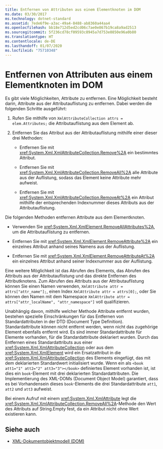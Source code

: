 ```yaml
---
title: Entfernen von Attributen aus einem Elementknoten im DOM
ms.date: 03/30/2017
ms.technology: dotnet-standard
ms.assetid: 7ede6f9e-a3ac-49a4-8488-ab8360a44aa4
ms.openlocfilehash: bb18e712d5ed2cd06c7ae0e867b19ca8a9ad2513
ms.sourcegitcommit: 5f236cd78cf09593c8945a7d753e0850e96a0b80
ms.translationtype: HT
ms.contentlocale: de-DE
ms.lasthandoff: 01/07/2020
ms.locfileid: "75710348"
---
```

# <a name="removing-attributes-from-an-element-node-in-the-dom"></a>Entfernen von Attributen aus einem Elementknoten im DOM
Es gibt viele Möglichkeiten, Attribute zu entfernen. Eine Möglichkeit besteht darin, Attribute aus der Attributauflistung zu entfernen. Dabei werden die folgenden Schritte ausgeführt:  
  
1. Rufen Sie mithilfe von `XmlAttributeCollection attrs = elem.Attributes;` die Attributauflistung aus dem Element ab.  
  
2. Entfernen Sie das Attribut aus der Attributauflistung mithilfe einer dieser drei Methoden:  
  
    - Entfernen Sie mit <xref:System.Xml.XmlAttributeCollection.Remove%2A> ein bestimmtes Attribut.  
  
    - Entfernen Sie mit <xref:System.Xml.XmlAttributeCollection.RemoveAll%2A> alle Attribute aus der Auflistung, sodass das Element keine Attribute mehr aufweist.  
  
    - Entfernen Sie mit <xref:System.Xml.XmlAttributeCollection.RemoveAt%2A> ein Attribut mithilfe der entsprechenden Indexnummer dieses Attributs aus der Attributauflistung.  
  
 Die folgenden Methoden entfernen Attribute aus dem Elementknoten.  
  
- Verwenden Sie <xref:System.Xml.XmlElement.RemoveAllAttributes%2A>, um die Attributauflistung zu entfernen.  
  
- Entfernen Sie mit <xref:System.Xml.XmlElement.RemoveAttribute%2A> ein einzelnes Attribut anhand seines Namens aus der Auflistung.  
  
- Entfernen Sie mit <xref:System.Xml.XmlElement.RemoveAttributeAt%2A> ein einzelnes Attribut anhand seiner Indexnummer aus der Auflistung.  
  
 Eine weitere Möglichkeit ist das Abrufen des Elements, das Abrufen des Attributs aus der Attributauflistung und das direkte Entfernen des Attributknotens. Zum Abrufen des Attributs aus der Attributauflistung können Sie einen Namen verwenden, `XmlAttribute attr = attrs["attr_name"];`, einen Index `XmlAttribute attr = attrs[0];`, oder Sie können den Namen mit dem Namespace `XmlAttribute attr = attrs["attr_localName", "attr_namespace"]` voll qualifizieren.  
  
 Unabhängig davon, mithilfe welcher Methode Attribute entfernt wurden, bestehen spezielle Einschränkungen für das Entfernen von Standardattributen in der DTD (Document Type Definition). Standardattribute können nicht entfernt werden, wenn nicht das zugehörige Element ebenfalls entfernt wird. Es sind immer Standardattribute für Elemente vorhanden, für die Standardattribute deklariert wurden. Durch das Entfernen eines Standardattributs aus einer <xref:System.Xml.XmlAttributeCollection> oder aus dem <xref:System.Xml.XmlElement> wird ein Ersatzattribut in die <xref:System.Xml.XmlAttributeCollection> des Elements eingefügt, das mit dem deklarierten Standardwert initialisiert wurde. Wenn ein als `<book att1="1" att2="2" att3="3"></book>` definiertes Element vorhanden ist, ist dies ein `book`-Element mit drei deklarierten Standardattributen. Die Implementierung des XML-DOMs (Document Object Model) garantiert, dass es bei Vorhandensein dieses `book`-Elements die drei Standardattribute `att1`, `att2` und `att3` aufweist.  
  
 Bei einem Aufruf mit einem <xref:System.Xml.XmlAttribute> legt die <xref:System.Xml.XmlAttributeCollection.RemoveAll%2A>-Methode den Wert des Attributs auf String.Empty fest, da ein Attribut nicht ohne Wert existieren kann.  
  
## <a name="see-also"></a>Siehe auch

- [XML-Dokumentobjektmodell (DOM)](../../../../docs/standard/data/xml/xml-document-object-model-dom.md)
